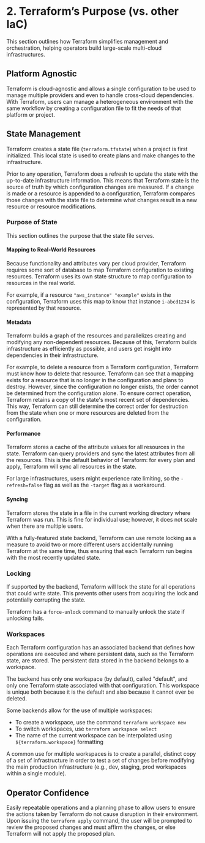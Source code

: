 # 2. Terraform’s Purpose (vs. other IaC)

This section outlines how Terraform simplifies management and orchestration, helping operators build large-scale multi-cloud infrastructures.

## Platform Agnostic

Terraform is cloud-agnostic and allows a single configuration to be used to manage multiple providers and even to handle cross-cloud dependencies. With Terraform, users can manage a heterogeneous environment with the same workflow by creating a configuration file to fit the needs of that platform or project. 

## State Management

Terraform creates a state file (`terraform.tfstate`) when a project is first initialized. This local state is used to create plans and make changes to the infrastructure. 

Prior to any operation, Terraform does a refresh to update the state with the up-to-date infrastructure information. This means that Terraform state is the source of truth by which configuration changes are measured. If a change is made or a resource is appended to a configuration, Terraform compares those changes with the state file to determine what changes result in a new resource or resource modifications.

### Purpose of State

This section outlines the purpose that the state file serves. 

#### Mapping to Real-World Resources

Because functionality and attributes vary per cloud provider, Terraform requires some sort of database to map Terraform configuration to existing resources. Terraform uses its own state structure to map configuration to resources in the real world. 

For example, if a resource `"aws_instance" "example"` exists in the configuration, Terraform uses this map to know that instance `i-abcd1234` is represented by that resource. 

#### Metadata

Terraform builds a graph of the resources and parallelizes creating and modifying any non-dependent resources. Because of this, Terraform builds infrastructure as efficiently as possible, and users get insight into dependencies in their infrastructure.

For example, to delete a resource from a Terraform configuration, Terraform must know how to delete that resource. Terraform can see that a mapping exists for a resource that is no longer in the configuration and plans to destroy. However, since the configuration no longer exists, the order cannot be determined from the configuration alone. To ensure correct operation, Terraform retains a copy of the state's most recent set of dependencies. This way, Terraform can still determine the correct order for destruction from the state when one or more resources are deleted from the configuration.

#### Performance

Terraform stores a cache of the attribute values for all resources in the state. Terraform can query providers and sync the latest attributes from all the resources. This is the default behavior of Terraform: for every plan and apply, Terraform will sync all resources in the state.

For large infrastructures, users might experience rate limiting, so the `-refresh=false` flag as well as the `-target` flag as a workaround. 

#### Syncing

Terraform stores the state in a file in the current working directory where Terraform was run. This is fine for individual use; however, it does not scale when there are multiple users. 

With a fully-featured state backend, Terraform can use remote locking as a measure to avoid two or more different users accidentally running Terraform at the same time, thus ensuring that each Terraform run begins with the most recently updated state.

### Locking

If supported by the backend, Terraform will lock the state for all operations that could write state. This prevents other users from acquiring the lock and potentially corrupting the state.

Terraform has a `force-unlock` command to manually unlock the state if unlocking fails.

### Workspaces

Each Terraform configuration has an associated backend that defines how operations are executed and where persistent data, such as the Terraform state, are stored. The persistent data stored in the backend belongs to a workspace. 

The backend has only one workspace (by default), called "default", and only one Terraform state associated with that configuration. This workspace is unique both because it is the default and also because it cannot ever be deleted. 

Some backends allow for the use of multiple workspaces:

*   To create a workspace, use the command `terraform workspace new`
*   To switch workspaces, use `terraform workspace select`
*   The name of the current workspace can be interpolated using `${terraform.workspace}` formatting

A common use for multiple workspaces is to create a parallel, distinct copy of a set of infrastructure in order to test a set of changes before modifying the main production infrastructure (e.g., dev, staging, prod workspaces within a single module). 

## Operator Confidence

Easily repeatable operations and a planning phase to allow users to ensure the actions taken by Terraform do not cause disruption in their environment. Upon issuing the `terraform apply` command, the user will be prompted to review the proposed changes and must affirm the changes, or else Terraform will not apply the proposed plan. 
